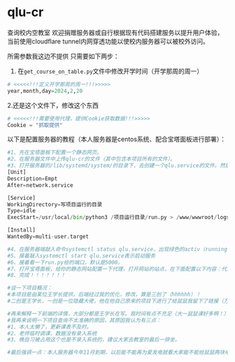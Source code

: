 # qlu-cr
 查询校内空教室
 欢迎捐赠服务器或自行根据现有代码搭建服务以提升用户体验，当前使用cloudflare tunnel内网穿透功能以使校内服务器可以被校外访问。

 所需参数我这边不提供
只需要如下两步：
1. 在```get_course_on_table.py```文件中修改开学时间（开学那周的周一）
```python
# <<<<<!!!定义开学那周的周一!!!>>>>>
year,month,day=2024,2,20
```
2.还是这个文件下，修改这个东西
```python
# <<<<<!!!需要使用代理，提供Cookie获取数据!!!>>>>>
Cookie = "抓取提供"
```
 
 以下是配置服务器的教程（本人服务器是centos系统、配合宝塔面板进行部署）：
  ```python
 #1、先在宝塔面板下配置一个静态网页。
 #2、在服务器文件中上传qlu-cr的文件（其中包含本项目所有的文件）。
 #3、打开服务器的/lib/systemd/system/的目录下，去创建一个qlu.service的文件。然后在其中写一些内容，如下：
[Unit]
Description=Empt
After=network.service
 
[Service]
WorkingDirectory=写项目运行的目录
Type=idle
ExecStart=/usr/local/bin/python3 /项目运行目录/run.py > /www/wwwroot/logs/classroom.log 2>&1 
 
[Install]
WantedBy=multi-user.target

#4、在服务器端敲入命令systemctl status qlu.service，出现绿色的activ（running）表示正常运行。
#5、接着敲入systemctl start qlu.service表示启动服务
#6、接着看一下run.py给的端口，默认是5000。
#7、打开宝塔面板，给你的静态网站配置一下代理，打开网站的站点，在下面配置以下内容：代理名称（随便写），代理目录写/api/，目标URL写http://127.0.0.1:5000/api。
#8、完成！！！！！！！

#谈一下项目概况：
#本项目是由某位王学长提供，后端经过我的优化，修改，算是三创了（hhhhhh）！
#二创是王学长，一创是一位隐藏大佬，他在他自己原来的项目下进行了给鼠鼠我留下了链接（万分感谢！）

#再来解释一下前端的详情，大部分都是王学长在写。我时间有点不充足（大一鼠鼠课好多啊！）
#我再来说明一下项目查询不太准确的原因，其原因我认为有三点：
#1、本人太懒了，更新课表不及时。
#2、老师临时调课，数据没有录入系统
#3、晚自习被占用这个也是不录入系统的，建议大家去教室的最后一排坐。

#最后强调一点：本人服务器今年11月到期，以后能不能再为爱发电就看大家能不能给鼠鼠两块电池了！！！
```
